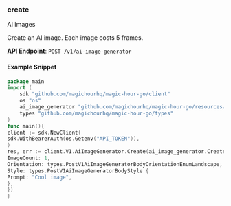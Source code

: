 
### create <a name="create"></a>
AI Images

Create an AI image. Each image costs 5 frames.

**API Endpoint**: `POST /v1/ai-image-generator`

#### Example Snippet

```go
package main
import (
	sdk "github.com/magichourhq/magic-hour-go/client"
	os "os"
	ai_image_generator "github.com/magichourhq/magic-hour-go/resources/v1/ai_image_generator"
	types "github.com/magichourhq/magic-hour-go/types"
)
func main(){
client := sdk.NewClient(
sdk.WithBearerAuth(os.Getenv("API_TOKEN")),
)
res, err := client.V1.AiImageGenerator.Create(ai_image_generator.CreateRequest {
ImageCount: 1,
Orientation: types.PostV1AiImageGeneratorBodyOrientationEnumLandscape,
Style: types.PostV1AiImageGeneratorBodyStyle {
Prompt: "Cool image",
},
})
}
```
